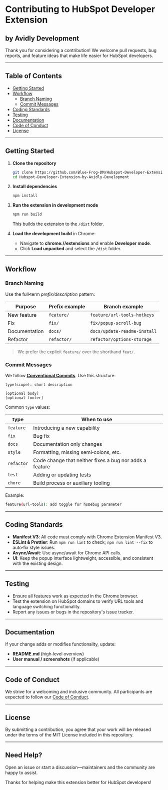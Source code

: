 # Contributing to **HubSpot Developer Extension** 
## by Avidly Development

Thank you for considering a contribution! We welcome pull requests, bug reports, and feature ideas that make life easier for HubSpot developers.

---

## Table of Contents

* [Getting Started](#getting-started)
* [Workflow](#workflow)
  * [Branch Naming](#branch-naming)
  * [Commit Messages](#commit-messages)
* [Coding Standards](#coding-standards)
* [Testing](#testing)
* [Documentation](#documentation)
* [Code of Conduct](#code-of-conduct)
* [License](#license)

---

## Getting Started

1. **Clone the repository**

   ```bash
   git clone https://github.com/Blue-Frog-DM/Hubspot-Developer-Extension-by-Avidly-Development.git
   cd Hubspot-Developer-Extension-by-Avidly-Development
   ```
2. **Install dependencies**

   ```bash
   npm install
   ```
3. **Run the extension in development mode**

   ```bash
   npm run build
   ```
   This builds the extension to the `/dist` folder.
4. **Load the development build** in Chrome:

   * Navigate to **chrome://extensions** and enable **Developer mode**.
   * Click **Load unpacked** and select the `/dist` folder.

---

## Workflow

### Branch Naming

Use the full‑term *prefix/description* pattern:

| Purpose       | Prefix example | Branch example               |
| ------------- | -------------- | ---------------------------- |
| New feature   | `feature/`     | `feature/url-tools-hotkeys`  |
| Fix           | `fix/`         | `fix/popup-scroll-bug`       |
| Documentation | `docs/`        | `docs/update-readme-install` |
| Refactor      | `refactor/`    | `refactor/options-storage`   |

> We prefer the explicit `feature/` over the shorthand `feat/`.

### Commit Messages

We follow **[Conventional Commits](https://www.conventionalcommits.org)**. Use this structure:

```
type(scope): short description

[optional body]
[optional footer]
```

Common `type` values:

| type       | When to use                                             |
| ---------- | ------------------------------------------------------- |
| `feature`  | Introducing a new capability                            |
| `fix`      | Bug fix                                                 |
| `docs`     | Documentation only changes                              |
| `style`    | Formatting, missing semi‑colons, etc.                   |
| `refactor` | Code change that neither fixes a bug nor adds a feature |
| `test`     | Adding or updating tests                                |
| `chore`    | Build process or auxiliary tooling                      |

Example:

```bash
feature(url-tools): add toggle for hsDebug parameter
```

---

## Coding Standards

* **Manifest V3**: All code must comply with Chrome Extension Manifest V3.
* **ESLint & Prettier**: Run `npm run lint` to check; `npm run lint --fix` to auto‑fix style issues.
* **Async/Await**: Use async/await for Chrome API calls.
* **UI**: Keep the popup interface lightweight, accessible, and consistent with the existing design.

---

## Testing

* Ensure all features work as expected in the Chrome browser.
* Test the extension on HubSpot domains to verify URL tools and language switching functionality.
* Report any issues or bugs in the repository's issue tracker.

---

## Documentation

If your change adds or modifies functionality, update:

* **README.md** (high‑level overview)
* **User manual / screenshots** (if applicable)

---

## Code of Conduct

We strive for a welcoming and inclusive community. All participants are expected to follow our [Code of Conduct](./CODE_OF_CONDUCT.md).

---

## License

By submitting a contribution, you agree that your work will be released under the terms of the MIT License included in this repository.

---

## Need Help?

Open an issue or start a discussion—maintainers and the community are happy to assist.

Thanks for helping make this extension better for HubSpot developers!

